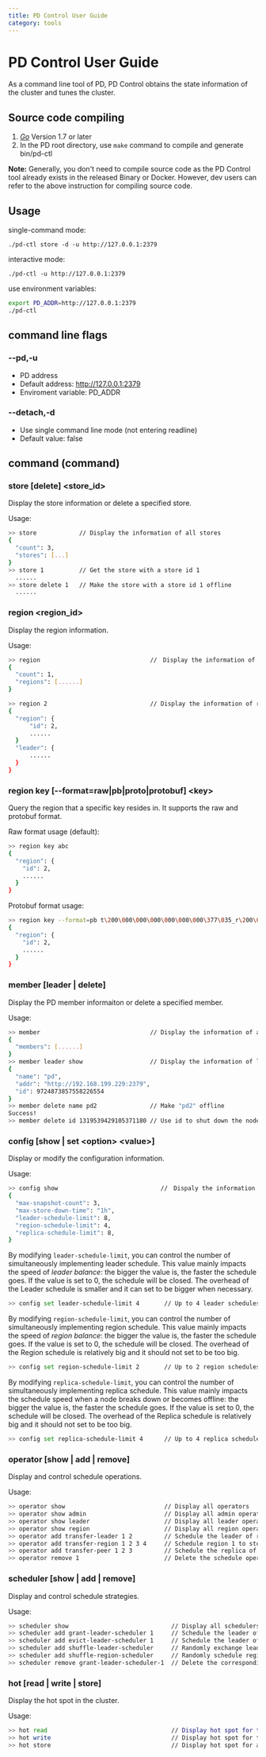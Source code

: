 ```yaml
---
title: PD Control User Guide
category: tools
---
```


# PD Control User Guide

As a command line tool of PD, PD Control obtains the state information of the cluster and tunes the cluster.

## Source code compiling

1. [*Go*](https://golang.org/) Version 1.7 or later
2. In the PD root directory, use `make` command to compile and generate bin/pd-ctl

**Note:** Generally, you don't need to compile source code as the PD Control tool already exists in the released Binary or Docker. However, dev users can refer to the above instruction for compiling source code.

## Usage

single-command mode:

    ./pd-ctl store -d -u http://127.0.0.1:2379

interactive mode:

    ./pd-ctl -u http://127.0.0.1:2379

use environment variables:

```bash
export PD_ADDR=http://127.0.0.1:2379
./pd-ctl
```

## command line flags

### \-\-pd,-u

+ PD address
+ Default address: http://127.0.0.1:2379
+ Enviroment variable: PD_ADDR

### \-\-detach,-d

+ Use single command line mode (not entering readline)
+ Default value: false

## command (command)

### store [delete] \<store_id\>

Display the store information or delete a specified store.

Usage:

```bash
>> store            // Display the information of all stores
{
  "count": 3,
  "stores": [...]
}
>> store 1          // Get the store with a store id 1
  ......
>> store delete 1   // Make the store with a store id 1 offline
  ......
```

### region \<region_id\>

Display the region information.

Usage:

```bash
>> region                               //　Display the information of all regions
{
  "count": 1,
  "regions": [......]
}

>> region 2                             // Display the information of region id 2
{
  "region": {
      "id": 2,
      ......
  }
  "leader": {
      ......
  }
}
```

### region key [--format=raw|pb|proto|protobuf] \<key\>

Query the region that a specific key resides in. It supports the raw and protobuf format.

Raw format usage (default):

```bash
>> region key abc
{
  "region": {
    "id": 2,
    ......
  }
}
```

Protobuf format usage:

```bash
>> region key --format=pb t\200\000\000\000\000\000\000\377\035_r\200\000\000\000\000\377\017U\320\000\000\000\000\000\372
{
  "region": {
    "id": 2,
    ......
  }
}
```

### member [leader | delete]

Display the PD member informaiton or delete a specified member.

Usage:

```bash
>> member                               // Display the information of all members
{
  "members": [......]
}
>> member leader show                   // Display the information of leader
{
  "name": "pd",
  "addr": "http://192.168.199.229:2379",
  "id": 9724873857558226554
}
>> member delete name pd2               // Make "pd2" offline
Success!
>> member delete id 1319539429105371180 // Use id to shut down the node
```

### config [show | set \<option\> \<value\>]

Display or modify the configuration information.

Usage:

```bash
>> config show                             //　Dispaly the information of config
{
  "max-snapshot-count": 3,
  "max-store-down-time": "1h",
  "leader-schedule-limit": 8,
  "region-schedule-limit": 4,
  "replica-schedule-limit": 8,
}
```

By modifying `leader-schedule-limit`, you can control the number of simultaneously implementing leader schedule.
This value mainly impacts the speed of *leader balance*: the bigger the value is, the faster the schedule goes. If the value is set to 0, the schedule will be closed.
The overhead of the Leader schedule is smaller and it can set to be bigger when necessary.

```bash
>> config set leader-schedule-limit 4       // Up to 4 leader schedules can be implemented simutaneously
```

By modifying `region-schedule-limit`, you can control the number of simultaneously implementing region schedule.
This value mainly impacts the speed of *region balance*: the bigger the value is, the faster the schedule goes. If the value is set to 0, the schedule will be closed.
The overhead of the Region schedule is relatively big and it should not set to be too big.

```bash
>> config set region-schedule-limit 2       // Up to 2 region schedules can be implemented simutaneously
```

By modifying `replica-schedule-limit`, you can control the number of simultaneously implementing replica schedule.
This value mainly impacts the schedule speed when a node breaks down or becomes offline: the bigger the value is, the faster the schedule goes. If the value is set to 0, the schedule will be closed.
The overhead of the Replica schedule is relatively big and it should not set to be too big.

```bash
>> config set replica-schedule-limit 4      // Up to 4 replica schedules can be implemented simutaneously
```

### operator [show | add | remove]

Display and control schedule operations.

Usage:

```bash
>> operator show                            // Display all operators
>> operator show admin                      // Display all admin operators
>> operator show leader                     // Display all leader operators
>> operator show region                     // Display all region operators
>> operator add transfer-leader 1 2         // Schedule the leader of region 1 to store 2
>> operator add transfer-region 1 2 3 4     // Schedule region 1 to store 2,3,4
>> operator add transfer-peer 1 2 3         // Schedule the replica of region 1 on store 2 to store 3
>> operator remove 1                        // Delete the schedule operation of region 1
```

### scheduler [show | add | remove]

Display and control schedule strategies.

Usage:

```bash
>> scheduler show                             // Display all schedulers
>> scheduler add grant-leader-scheduler 1     // Schedule the leader of all regions on store 1 to store 1
>> scheduler add evict-leader-scheduler 1     // Schedule the leader of all regions on store 1 out of store 1
>> scheduler add shuffle-leader-scheduler     // Randomly exchange leaders on store
>> scheduler add shuffle-region-scheduler     // Randomly schedule regions on different stores
>> scheduler remove grant-leader-scheduler-1  // Delete the corresponding scheduler
```

### hot [read | write | store]

Display the hot spot in the cluster.

Usage:

```bash
>> hot read                                   // Display hot spot for the read operation
>> hot write                                  // Display hot spot for the write operation
>> hot store                                  // Display hot spot for all the read and write operations
```